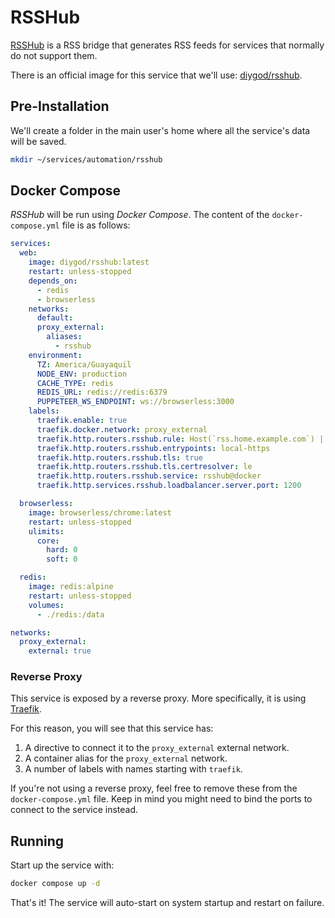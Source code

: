 # RSSHub

[RSSHub](https://docs.rsshub.app/) is a RSS bridge that generates RSS feeds for services that normally do not support them.

There is an official image for this service that we'll use: [diygod/rsshub](https://hub.docker.com/r/diygod/rsshub).

## Pre-Installation

We'll create a folder in the main user's home where all the service's data will be saved.

```bash
mkdir ~/services/automation/rsshub
```

## Docker Compose

*RSSHub* will be run using *Docker Compose*. The content of the `docker-compose.yml` file is as follows:

```yaml
services:
  web:
    image: diygod/rsshub:latest
    restart: unless-stopped
    depends_on:
      - redis
      - browserless
    networks:
      default:
      proxy_external:
        aliases:
          - rsshub
    environment:
      TZ: America/Guayaquil
      NODE_ENV: production
      CACHE_TYPE: redis
      REDIS_URL: redis://redis:6379
      PUPPETEER_WS_ENDPOINT: ws://browserless:3000
    labels:
      traefik.enable: true
      traefik.docker.network: proxy_external
      traefik.http.routers.rsshub.rule: Host(`rss.home.example.com`) || Host(`rss.vpn.example.com`)
      traefik.http.routers.rsshub.entrypoints: local-https
      traefik.http.routers.rsshub.tls: true
      traefik.http.routers.rsshub.tls.certresolver: le
      traefik.http.routers.rsshub.service: rsshub@docker
      traefik.http.services.rsshub.loadbalancer.server.port: 1200

  browserless:
    image: browserless/chrome:latest
    restart: unless-stopped
    ulimits:
      core:
        hard: 0
        soft: 0

  redis:
    image: redis:alpine
    restart: unless-stopped
    volumes:
      - ./redis:/data

networks:
  proxy_external:
    external: true
```

### Reverse Proxy

This service is exposed by a reverse proxy. More specifically, it is using [Traefik](../networking/traefik.md).

For this reason, you will see that this service has:

1. A directive to connect it to the `proxy_external` external network.
2. A container alias for the `proxy_external` network.
3. A number of labels with names starting with `traefik`.

If you're not using a reverse proxy, feel free to remove these from the `docker-compose.yml` file.
Keep in mind you might need to bind the ports to connect to the service instead.

## Running

Start up the service with:

```bash
docker compose up -d
```

That's it! The service will auto-start on system startup and restart on failure.
